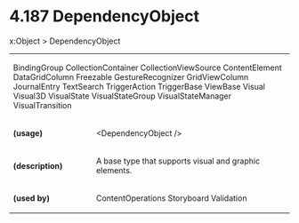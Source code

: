 <html dir="LTR" xmlns:mshelp="http://msdn.microsoft.com/mshelp" xmlns:ddue="http://ddue.schemas.microsoft.com/authoring/2003/5" xmlns:xlink="http://www.w3.org/1999/xlink" xmlns:tool="http://www.microsoft.com/tooltip"><body><input type="hidden" id="userDataCache" class="userDataStyle"><input type="hidden" id="hiddenScrollOffset"><img id="dropDownImage" style="display:none; height:0; width:0;" src="../local/drpdown.gif"><img id="dropDownHoverImage" style="display:none; height:0; width:0;" src="../local/drpdown_orange.gif"><img id="collapseImage" style="display:none; height:0; width:0;" src="../local/collapse.gif"><img id="expandImage" style="display:none; height:0; width:0;" src="../local/exp.gif"><img id="collapseAllImage" style="display:none; height:0; width:0;" src="../local/collall.gif"><img id="expandAllImage" style="display:none; height:0; width:0;" src="../local/expall.gif"><img id="copyImage" style="display:none; height:0; width:0;" src="../local/copycode.gif"><img id="copyHoverImage" style="display:none; height:0; width:0;" src="../local/copycodeHighlight.gif"><div id="header"><h1 class="heading">4.187 DependencyObject</h1></div><div id="mainSection"><div id="mainBody"><div id="allHistory" class="saveHistory" onsave="saveAll()" onload="loadAll()"></div>
				<p xmlns:wsd="http://wsdev.schemas.microsoft.com/authoring/2008/2" xmlns:msxsl="urn:schemas-microsoft-com:xslt" xmlns:script="urn:script" xmlns:build="urn:build">
				</p>
			<div id="sectionSection0" class="section" name="collapseableSection"><content xmlns="http://ddue.schemas.microsoft.com/authoring/2003/5" xmlns:wsd="http://wsdev.schemas.microsoft.com/authoring/2008/2" xmlns:msxsl="urn:schemas-microsoft-com:xslt" xmlns:script="urn:script" xmlns:build="urn:build">
				</content></div><div id="sectionSection1" class="section" name="collapseableSection"><content xmlns="http://ddue.schemas.microsoft.com/authoring/2003/5" xmlns:wsd="http://wsdev.schemas.microsoft.com/authoring/2008/2" xmlns:msxsl="urn:schemas-microsoft-com:xslt" xmlns:script="urn:script" xmlns:build="urn:build">
					<p xmlns="">
						<mshelp:link keywords="7badce03-ceb8-4865-86e1-32354d3d3a43" tabindex="0">x:Object</mshelp:link> &gt; DependencyObject</p>
					<p xmlns=""><b></b></p><table class="ProtocolAuthoredTable" xmlns=""><tr>
								<td colspan="2">
									<p>
										<mshelp:link keywords="01635b4d-1668-4ba2-bd3c-5dcaaa3cfc99" tabindex="0">BindingGroup</mshelp:link> <mshelp:link keywords="4d742d7a-5ba4-4efe-bb31-8e81aa117a70" tabindex="0">CollectionContainer</mshelp:link> <mshelp:link keywords="d8c79c1e-c00e-4fde-b820-58a01ac7c0d0" tabindex="0">CollectionViewSource</mshelp:link> <mshelp:link keywords="528cd481-9fb2-4187-a0af-099f6217e98a" tabindex="0">ContentElement</mshelp:link> <mshelp:link keywords="69043289-d2fd-494b-b42f-89ece8e077ec" tabindex="0">DataGridColumn</mshelp:link> <mshelp:link keywords="d367880c-b6fe-490d-8ad8-2c239df18064" tabindex="0">Freezable</mshelp:link> <mshelp:link keywords="dd939b6b-49d4-4b53-b373-c8e282bdd030" tabindex="0">GestureRecognizer</mshelp:link> <mshelp:link keywords="9102068a-2e2c-4d1a-ba08-082dff7d213f" tabindex="0">GridViewColumn</mshelp:link> <mshelp:link keywords="55c46613-b0a6-4d6d-977f-e7bd6b6ef4aa" tabindex="0">JournalEntry</mshelp:link> <mshelp:link keywords="4ae72d18-770a-4ee4-b20f-b4e4351e5177" tabindex="0">TextSearch</mshelp:link> <mshelp:link keywords="6a948b30-0c1e-44f5-9dff-1e0005c03bb6" tabindex="0">TriggerAction</mshelp:link> <mshelp:link keywords="a46b923f-6574-4fe4-b9c9-2b7bb3d1d02a" tabindex="0">TriggerBase</mshelp:link> <mshelp:link keywords="a7e1a496-d1d8-452c-818a-7c76f26331a8" tabindex="0">ViewBase</mshelp:link> <mshelp:link keywords="88fea0d6-0bbb-4a4a-8968-de9678aba3ff" tabindex="0">Visual</mshelp:link> <mshelp:link keywords="e036c517-3fe3-4da9-9521-365ecbdf38da" tabindex="0">Visual3D</mshelp:link> <mshelp:link keywords="8f54c57a-8007-4660-928d-517489a2eafc" tabindex="0">VisualState</mshelp:link> <mshelp:link keywords="8a71f95e-f565-4f7a-b26f-9801990378e0" tabindex="0">VisualStateGroup</mshelp:link> <mshelp:link keywords="41b6b8dc-db22-42f7-8b14-98363f4e6483" tabindex="0">VisualStateManager</mshelp:link> <mshelp:link keywords="60b934df-b6e9-44a3-93b9-d19ddd4edf47" tabindex="0">VisualTransition</mshelp:link></p>
								</td>
							</tr><tr>
							<td>
								<p>
									<b>(usage)</b>
								</p>
							</td>
							<td>
								<p>&lt;DependencyObject /&gt;</p>
							</td>
						</tr><tr>
							<td>
								<p>
									<b>(description)</b>
								</p>
							</td>
							<td>
								<p>A base type that supports visual and graphic elements.</p>
							</td>
						</tr><tr>
							<td>
								<p>
									<b>(used by)</b>
								</p>
							</td>
							<td>
								<p>
									<mshelp:link keywords="fca63c46-a1f6-4c62-be4b-08fd7097e067" tabindex="0">ContentOperations</mshelp:link> <mshelp:link keywords="7c255349-043c-4604-adc9-410cd5941ed8" tabindex="0">Storyboard</mshelp:link> <mshelp:link keywords="8f037f41-cb5d-49d8-9134-bb885e2879bf" tabindex="0">Validation</mshelp:link></p>
							</td>
						</tr></table>
				</content></div><!--[if gte IE 5]>
			<tool:tip element="languageFilterToolTip" avoidmouse="false"/>
		<![endif]--></div><a name="feedback"></a><span></span></div></body></html>